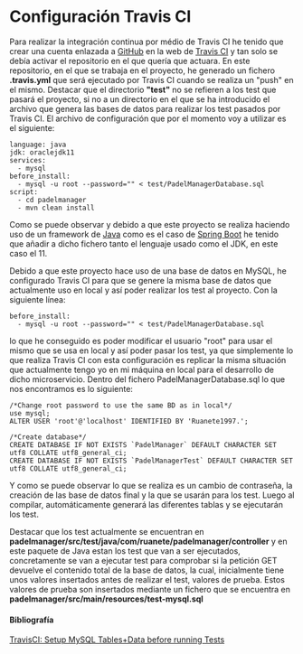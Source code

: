 # Configuración Travis CI
Para realizar la integración continua por médio de Travis CI he tenido que crear una cuenta enlazada a [GitHub](https://github.com)  en la web de [Travis CI](https://travis-ci.com/) y tan solo se debía activar el repositorio en el que quería que actuara. En este repositorio, en el que se trabaja en el proyecto, he generado un fichero **.travis.yml** que será ejecutado por Travis CI cuando se realiza un "push" en el mismo. Destacar que el directorio **"test"** no se refieren a los test que pasará el proyecto, si no a un directorio en el que se ha introducido el archivo que genera las bases de datos para realizar los test pasados por Travis CI. El archivo de configuración que por el momento voy a utilizar es el siguiente:

```
language: java
jdk: oraclejdk11
services:
  - mysql
before_install:
  - mysql -u root --password="" < test/PadelManagerDatabase.sql
script:
  - cd padelmanager
  - mvn clean install
```

Como se puede observar y debido a que este proyecto se realiza haciendo uso de un framework de [Java](https://www.java.com/es/) como es el caso de [Spring Boot](https://spring.io/) he tenido que añadir a dicho fichero tanto el lenguaje usado como el JDK, en este caso el 11.

Debido a que este proyecto hace uso de una base de datos en MySQL, he configurado Travis CI para que se genere la misma base de datos que actualmente uso en local y así poder realizar los test al proyecto. Con la siguiente línea:

```
before_install:
  - mysql -u root --password="" < test/PadelManagerDatabase.sql
```

lo que he conseguido es poder modificar el usuario "root" para usar el mismo que se usa en local y así poder pasar los test, ya que simplemente lo que realiza Travis CI con esta configuración es replicar la misma situación que actualmente tengo yo en mi máquina en local para el desarrollo de dicho microservicio. Dentro del fichero PadelManagerDatabase.sql lo que nos encontramos es lo siguiente:

```
/*Change root password to use the same BD as in local*/
use mysql;
ALTER USER 'root'@'localhost' IDENTIFIED BY 'Ruanete1997.';

/*Create database*/
CREATE DATABASE IF NOT EXISTS `PadelManager` DEFAULT CHARACTER SET utf8 COLLATE utf8_general_ci;
CREATE DATABASE IF NOT EXISTS `PadelManagerTest` DEFAULT CHARACTER SET utf8 COLLATE utf8_general_ci;
```

Y como se puede observar lo que se realiza es un cambio de contraseña, la creación de las base de datos final y la que se usarán para los test. Luego al compilar, automáticamente generará las diferentes tablas y se ejecutarán los test.

Destacar que los test actualmente se encuentran en **padelmanager/src/test/java/com/ruanete/padelmanager/controller** y en este paquete de Java estan los test que van a ser ejecutados, concretamente se van a ejecutar test para comprobar si la petición GET devuelve el contenido total de la base de datos, la cual, inicialmente tiene unos valores insertados antes de realizar el test, valores de prueba. Estos valores de prueba son insertados mediante un fichero que se encuentra en **padelmanager/src/main/resources/test-mysql.sql**

#### Bibliografía
[TravisCI: Setup MySQL Tables+Data before running Tests](https://andidittrich.de/2017/06/travisci-setup-mysql-tablesdata-before-running-tests.html)
